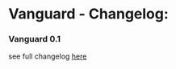 # Vanguard - Changelog:

### Vanguard 0.1


 see full changelog [here](https://github.com/Ladysnake/Vanguard/blob/main/CHANGELOG.md "Changelog")